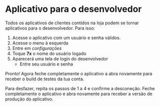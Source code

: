 # Aplicativo para o desenvolvedor

Todos os aplicativos de clientes contidos na loja podem se tornar aplicativos para o desenvolvedor. Para isso:

1. Acesse o aplicativo com um usuário e senha válidos.
1. Acesse o menu à esquerda
1. Entre em *configurações*
1. Toque **7x** o nome do usuário logado
1. Aparecerá uma tela de login do desenvolvedor
	* Entre seu usuário e senha

Pronto! Agora feche completamente o aplicativo a abra novamente para receber o build de testes da tua conta.

Para desfazer, repita os passos de 1 a 4 e confirme a desconeção. Feche completamente o aplicativo e abra novamente para receber a versão de produção do aplicativo.